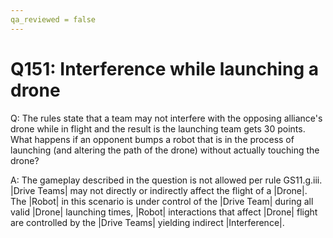 ```yaml
---
qa_reviewed = false
---
```


# Q151: Interference while launching a drone

Q: The rules state that a team may not interfere with the opposing alliance's drone while in flight and the result is the launching team gets 30 points.  What happens if an opponent bumps a robot that is in the process of launching  (and altering the path of the drone) without actually touching the drone?

A: The gameplay described in the question is not allowed per rule GS11.g.iii. |Drive Teams| may not directly or indirectly affect the flight of a |Drone|. The |Robot| in this scenario is under control of the |Drive Team| during all valid |Drone| launching times, |Robot| interactions that affect |Drone| flight are controlled by the |Drive Teams| yielding indirect |Interference|.